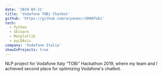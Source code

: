 ```yaml
---
date: '2019-04-21'
title: 'Vodafone TOBi Chatbot'
github: 'https://github.com/aryanmsr/SMARTobi'
tech:
  - Python
  - Sklearn
  - Matplotlib
  - pyLDAvis
company: 'Vodafone Italia'
showInProjects: true
---
```


NLP project for Vodafone Italy “TOBi” Hackathon 2019, where my team and I achieved second place for optimizing Vodafone's chatbot.
